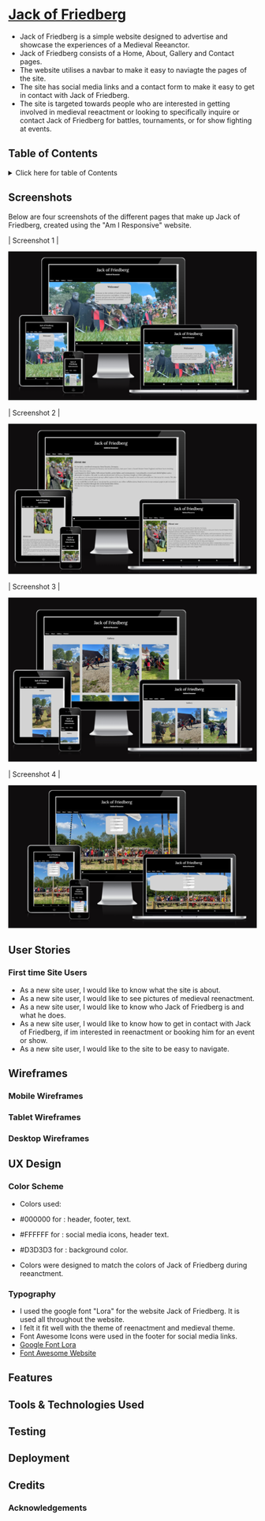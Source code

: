#  [Jack of Friedberg](https://jackofblades95.github.io/jack-of-friedberg/index.html)

* Jack of Friedberg is a simple website designed to advertise and showcase the experiences of a Medieval Reeanctor.
* Jack of Friedberg consists of a Home, About, Gallery and Contact pages.
* The website utilises a navbar to make it easy to naviagte the pages of the site.
* The site has social media links and a contact form to make it easy to get in contact with Jack of Friedberg.
* The site is targeted towards people who are interested in getting involved in medieval reeactment or looking to specifically
inquire or contact Jack of Friedberg for battles, tournaments, or for show fighting at events.

## Table of Contents

<details>
<summary>Click here for table of Contents</summary>
[Screenshots](#screenshots)

</details>

## Screenshots
Below are four screenshots of the different pages that make up Jack of Friedberg, created using the "Am I Responsive" website.

| Screenshot 1 |

![screenshot](assets/images/amiresponsive01.PNG)

| Screenshot 2 |

![screenshot](assets/images/amiresponsive02.PNG)

| Screenshot 3 |

![screenshot](assets/images/amiresponsive03.PNG)

| Screenshot 4 |

![screenshot](assets/images/amiresponsive04.PNG)

## User Stories

### First time Site Users

* As a new site user, I would like to know what the site is about.
* As a new site user, I would like to see pictures of medieval reenactment.
* As a new site user, I would like to know who Jack of Friedberg is and what he does.
* As a new site user, I would like to know how to get in contact with Jack of Friedberg, if im interested in reenactment or booking him for an event or show.
* As a new site user, I would like to the site to be easy to navigate.

## Wireframes

### Mobile Wireframes

### Tablet Wireframes

### Desktop Wireframes

## UX Design

### Color Scheme

* Colors used:

* #000000 for : header, footer, text.
* #FFFFFF for : social media icons, header text.
* #D3D3D3 for : background color.
* Colors were designed to match the colors of Jack of Friedberg during reeanctment.

### Typography

* I used the google font "Lora" for the website Jack of Friedberg. It is used all throughout the website.
* I felt it fit well with the theme of reenactment and medieval theme.
* Font Awesome Icons were used in the footer for social media links.
* [Google Font Lora](https://fonts.google.com/specimen/Lora)
* [Font Awesome Website](https://fontawesome.com/)

## Features

## Tools & Technologies Used

## Testing

## Deployment

## Credits

### Acknowledgements

